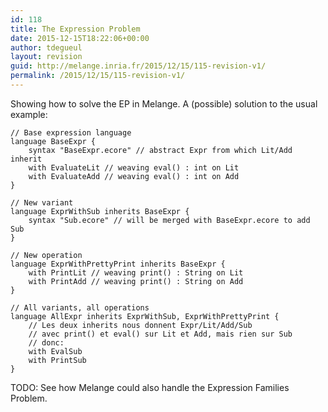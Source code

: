 ```yaml
---
id: 118
title: The Expression Problem
date: 2015-12-15T18:22:06+00:00
author: tdegueul
layout: revision
guid: http://melange.inria.fr/2015/12/15/115-revision-v1/
permalink: /2015/12/15/115-revision-v1/
---
```

Showing how to solve the EP in Melange. A (possible) solution to the usual example:

    
    // Base expression language
    language BaseExpr {
        syntax "BaseExpr.ecore" // abstract Expr from which Lit/Add inherit
        with EvaluateLit // weaving eval() : int on Lit
        with EvaluateAdd // weaving eval() : int on Add
    }
    
    // New variant
    language ExprWithSub inherits BaseExpr {
        syntax "Sub.ecore" // will be merged with BaseExpr.ecore to add Sub
    }
    
    // New operation
    language ExprWithPrettyPrint inherits BaseExpr {
        with PrintLit // weaving print() : String on Lit
        with PrintAdd // weaving print() : String on Add
    }
    
    // All variants, all operations
    language AllExpr inherits ExprWithSub, ExprWithPrettyPrint {
        // Les deux inherits nous donnent Expr/Lit/Add/Sub
        // avec print() et eval() sur Lit et Add, mais rien sur Sub
        // donc:
        with EvalSub
        with PrintSub
    }
    

TODO: See how Melange could also handle the Expression Families Problem.